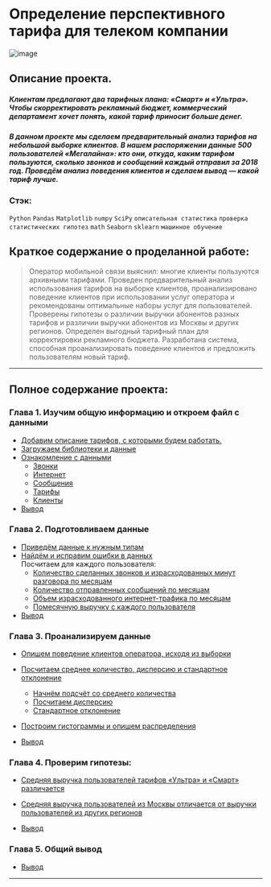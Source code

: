 # Определение перспективного тарифа для телеком компании
![image](https://user-images.githubusercontent.com/76148212/122679524-e2f69100-d1f3-11eb-8e9e-da7aad9a3d30.png)

## Описание проекта.
##### Клиентам предлагают два тарифных плана: «Смарт» и «Ультра». Чтобы скорректировать рекламный бюджет, коммерческий департамент хочет понять, какой тариф приносит больше денег.
##### В данном проекте мы сделаем предварительный анализ тарифов на небольшой выборке клиентов. В нашем распоряжении данные 500 пользователей «Мегалайна»: кто они, откуда, каким тарифом пользуются, сколько звонков и сообщений каждый отправил за 2018 год. Проведём анализ поведения клиентов и сделаем вывод — какой тариф лучше.
### Стэк: 
`Python`
`Pandas`
`Matplotlib`
`numpy`
`SciPy`
`описательная статистика`
`проверка статистических гипотез`
`math`
`Seaborn`
`sklearn`
`машинное обучение`

## Краткое содержание о проделанной работе:<br>
>Оператор мобильной связи выяснил: многие клиенты пользуются архивными тарифами. 
Проведен предварительный анализ использования тарифов на выборке клиентов,
проанализировано поведение клиентов при использовании услуг оператора и
рекомендованы оптимальные наборы услуг для пользователей. 
Проверены гипотезы о различии выручки абонентов разных тарифов и
различии выручки абонентов из Москвы и других регионов.
Определен выгодный тарифный план для корректировки рекламного бюджета.
Разработана система, способная проанализировать поведение клиентов и предложить пользователям новый тариф.

_____ 

## Полное содержание проекта:

### Глава 1. Изучим общую информацию и откроем файл с данными 
   * <a href='#step_1.1'>Добавим описание тарифов, с которыми будем работать.</a>
   * <a href='#step_1.2'>Загружаем библиотеки и данные </a>
   * <a href='#step_1.3'>Ознакомление с данными </a>
       * <a href='#step_1.4'>Звонки</a>
       * <a href='#step_1.5'>Интернет</a>
       * <a href='#step_1.6'>Сообщения</a>
       * <a href='#step_1.7'>Тарифы</a>
       * <a href='#step_1.8'>Клиенты</a>
   * <a href='#step_1.end'>Вывод</a>

### Глава 2. Подготовливаем данные
   * <a href='#step_2.1'>Приведём данные к нужным типам</a>
   * <a href='#step_2.2'>Найдём и исправим ошибки в данных</a><br>
 Посчитаем для каждого пользователя:
       * <a href='#step_2.3'>Количество сделанных звонков и израсходованных минут разговора по месяцам</a>
       * <a href='#step_2.4'>Количество отправленных сообщений по месяцам </a>
       * <a href='#step_2.5'>Объем израсходованного интернет-трафика по месяцам</a>
       * <a href='#step_2.6'>Помесячную выручку с каждого пользователя</a>
   * <a href='#step_2.end'>Вывод</a>


### Глава 3. Проанализируем данные
   * <a href='#step_3.1'>Опишем поведение клиентов оператора, исходя из выборки</a>
   * <a href='#step_3.2'>Посчитаем среднее количество, дисперсию и стандартное отклонение</a>
       * <a href='#step_3.3'>Начнём подсчёт со среднего количества</a>
       * <a href='#step_3.4'>Посчитаем дисперсию</a> 
       * <a href='#step_3.5'>Стандартное отклонение</a>
   * <a href='#step_3.6'>Построим гистограммы и опишем распределения</a>
      
   * <a href='#step_3.end'>Вывод</a>


### Глава 4. Проверим гипотезы:
   * <a href='#step_4.1'>Cредняя выручка пользователей тарифов «Ультра» и «Смарт» различается</a>
   * <a href='#step_4.2'>Cредняя выручка пользователей из Москвы отличается от выручки пользователей из других регионов</a>
 
   * <a href='#step_4.end'>Вывод</a>


### Глава 5. Общий вывод
   * <a href='#step_5.end'>Вывод</a>
   ____

